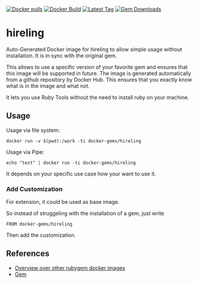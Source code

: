 [![Docker pulls](https://img.shields.io/docker/pulls/rubygem/hireling.svg)](https://hub.docker.com/r/rubygem/hireling/)
[![Docker Build](https://img.shields.io/docker/automated/rubygem/hireling.svg)](https://hub.docker.com/r/rubygem/hireling/)
[![Latest Tag](https://img.shields.io/github/tag/docker-rubygem/hireling.svg)](https://hub.docker.com/r/rubygem/hireling/)
[![Gem Downloads](https://img.shields.io/gem/dt/hireling.svg)](https://rubygems.org/gems/hireling/)
# hireling

Auto-Generated Docker image for hireling to allow simple usage without installation.
It is in sync with the original gem.

This allows to use a specific version of your favorite gem and ensures that this image will be supported in future.
The image is generated automatically from a github repository by Docker Hub.
This ensures that you exactly know what is in the image and what not.

It lets you use Ruby Tools without the need to install ruby on your machine.

## Usage

Usage via file system:

`docker run -v $(pwd):/work -ti docker-gems/hireling`

Usage via Pipe:

`echo "test" | docker run -ti docker-gems/hireling`

It depends on your specific use case how your want to use it.

### Add Customization

For extension, it could be used as base image.

So instead of struggeling with the installation of a gem, just write

`FROM docker-gems/hireling`

Then add the customization.

## References

 - [Overview over other rubygem docker images](https://github.com/thinkbot/docker-rubygem)
 - [Gem](https://rubygems.org/gems/hireling/)
